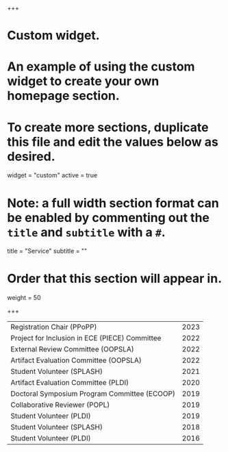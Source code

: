 +++
# Custom widget.
# An example of using the custom widget to create your own homepage section.
# To create more sections, duplicate this file and edit the values below as desired.
widget = "custom"
active = true

# Note: a full width section format can be enabled by commenting out the `title` and `subtitle` with a `#`.
title = "Service"
subtitle = ""

# Order that this section will appear in.
weight = 50 

+++

| | |
|--|--|
|Registration Chair (PPoPP)|2023|
|Project for Inclusion in ECE (PIECE) Committee|2022|
|External Review Committee (OOPSLA)|2022|
|Artifact Evaluation Committee (OOPSLA)|2022|
|Student Volunteer (SPLASH)|2021|
|Artifact Evaluation Committee (PLDI)|2020|
|Doctoral Symposium Program Committee (ECOOP)|2019|
|Collaborative Reviewer (POPL)|2019|
|Student Volunteer (PLDI)|2019|
|Student Volunteer (SPLASH)|2018|
|Student Volunteer (PLDI)|2016|